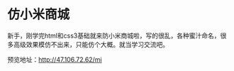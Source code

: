 # 仿小米商城

新手，刚学完html和css3基础就来防小米商城啦，写的很乱，各种蜜汁命名，很多高级效果模仿不出来，只能仿个大概。就当学习交流吧。

预览地址：http://47.106.72.62/mi

